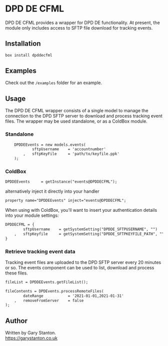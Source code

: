 # DPD DE CFML

DPD DE CFML provides a wrapper for DPD DE functionality.
At present, the module only includes access to SFTP file download for tracking events.

## Installation
```js
box install dpddecfml
```

## Examples
Check out the `/examples` folder for an example.

## Usage
The DPD DE CFML wrapper consists of a single model to manage the connection to the DPD SFTP server to download and process tracking event files.
The wrapper may be used standalone, or as a ColdBox module.


### Standalone
```cfc
	DPDDEEvents = new models.events(
			sftpUsername 	= 'accountnumber'
		,	sftpKeyFile 	= 'path/to/keyfile.ppk'
	);

```

### ColdBox
```cfc
DPDDEEvents 	= getInstance("events@DPDDECFML");
```
alternatively inject it directly into your handler
```cfc
property name="DPDDEEvents" inject="events@DPDDECFML";
```

When using with ColdBox, you'll want to insert your authentication details into your module settings:

```cfc
DPDDECFML = {
		sftpUsername 	= getSystemSetting("DPDDE_SFTPUSERNAME", "")
	,	sftpKeyfile 	= getSystemSetting("DPDDE_SFTPKEYFILE_PATH", "")
}
```

### Retrieve tracking event data
Tracking event files are uploaded to the DPD SFTP server every 20 minutes or so. The events component can be used to list, download and process these files.  

```cfc
fileList = DPDDEEvents.getFileList();
```

```cfc
fileContents = DPDEvents.processRemoteFiles(
		dateRange 			= '2021-01-01,2021-01-31'
	,	removeFromServer 	= false
);
```


## Author
Written by Gary Stanton.  
https://garystanton.co.uk
